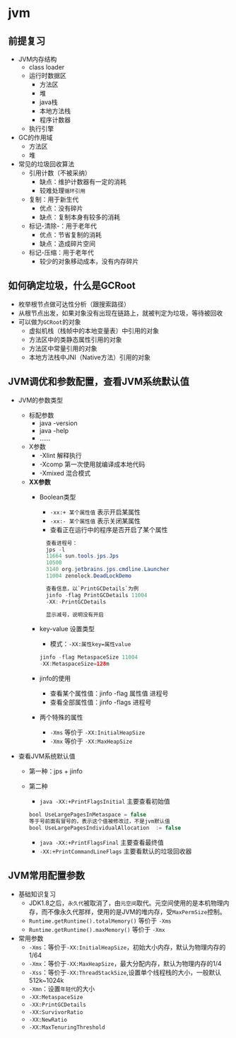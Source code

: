 # jvm

## 前提复习

- JVM内存结构
  - class loader
  - 运行时数据区
    - 方法区
    - 堆
    - java栈
    - 本地方法栈
    - 程序计数器
  - 执行引擎
- GC的作用域
  - 方法区
  - 堆
- 常见的垃圾回收算法
  - 引用计数（不被采纳）
    - 缺点：维护计数器有一定的消耗
    - 较难处理`循环引用`
  - 复制：用于新生代
    - 优点：没有碎片
    - 缺点：复制本身有较多的消耗
  - 标记-清除-：用于老年代
    - 优点：节省复制的消耗
    - 缺点：造成碎片空间
  - 标记-压缩：用于老年代
    - 较少的对象移动成本，没有内存碎片

## 如何确定垃圾，什么是GCRoot

- 枚举根节点做可达性分析（跟搜索路径）
- 从根节点出发，如果对象没有出现在链路上，就被判定为垃圾，等待被回收
- 可以做为`GCRoot`的对象
  - 虚拟机栈（栈帧中的本地变量表）中引用的对象
  - 方法区中的类静态属性引用的对象
  - 方法区中常量引用的对象
  - 本地方法栈中JNI（Native方法）引用的对象

## JVM调优和参数配置，查看JVM系统默认值

- JVM的参数类型
  - 标配参数
    - java -version
    - java -help
    - ......
  - X参数
    - -Xlint 解释执行
    - -Xcomp 第一次使用就编译成本地代码
    - -Xmixed 混合模式
  - **XX参数**
    - Boolean类型
      - `-xx:+ 某个属性值` 表示开启某属性
      - `-xx:- 某个属性值` 表示关闭某属性
      - 查看正在运行中的程序是否开启了某个属性

      ```java
        查看进程号：
        jps -l
        11664 sun.tools.jps.Jps
        10500
        3140 org.jetbrains.jps.cmdline.Launcher
        11004 zenolock.DeadLockDemo

        查看信息，以`PrintGCDetails`为例
        jinfo -flag PrintGCDetails 11004
        -XX:-PrintGCDetails

        显示减号，说明没有开启
      ```

    - key-value 设置类型
      - 模式：`-XX:属性key=属性value`

      ```java
      jinfo -flag MetaspaceSize 11004
      -XX:MetaspaceSize=128m
      ```

    - jinfo的使用
      - 查看某个属性值：jinfo -flag 属性值 进程号
      - 查看全部属性值：jinfo -flags 进程号
    - 两个特殊的属性
      - `-Xms` 等价于 `-XX:InitialHeapSize`
      - `-Xmx` 等价于 `-XX:MaxHeapSize`

- 查看JVM系统默认值
  - 第一种：jps + jinfo
  - 第二种
    - `java -XX:+PrintFlagsInitial` 主要查看初始值

    ```java
    bool UseLargePagesInMetaspace = false
    等于号前面有冒号的，表示这个值被修改过，不是jvm默认值
    bool UseLargePagesIndividualAllocation  := false 
    ```

    - `java -XX:+PrintFlagsFinal` 主要查看最终值
    - `-XX:+PrintCommandLineFlags` 主要看默认的垃圾回收器

## JVM常用配置参数

- 基础知识复习
  - JDK1.8之后，`永久代`被取消了，由`元空间`取代。元空间使用的是本机物理内存，而不像永久代那样，使用的是JVM的堆内存，受`MaxPermSize`控制。
  - `Runtime.getRuntime().totalMemory()` 等价于 `-Xms`
  - `Runtime.getRuntime().maxMemory()` 等价于 `-Xmx`
- 常用参数
  - `-Xms`：等价于`-XX:InitialHeapSize`，初始大小内存，默认为物理内存的1/64
  - `-Xmx`：等价于`-XX:MaxHeapSize`，最大分配内存，默认为物理内存的1/4
  - `-Xss`：等价于`-XX:ThreadStackSize`,设置单个线程栈的大小，一般默认512k~1024k
  - `-Xmn`：设置`年轻代`的大小
  - `-XX:MetaspaceSize`
  - `-XX:PrintGCDetails`
  - `-XX:SurvivorRatio`
  - `-XX:NewRatio`
  - `-XX:MaxTenuringThreshold`
